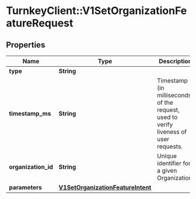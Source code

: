 # TurnkeyClient::V1SetOrganizationFeatureRequest

## Properties
Name | Type | Description | Notes
------------ | ------------- | ------------- | -------------
**type** | **String** |  | 
**timestamp_ms** | **String** | Timestamp (in milliseconds) of the request, used to verify liveness of user requests. | 
**organization_id** | **String** | Unique identifier for a given Organization. | 
**parameters** | [**V1SetOrganizationFeatureIntent**](V1SetOrganizationFeatureIntent.md) |  | 

